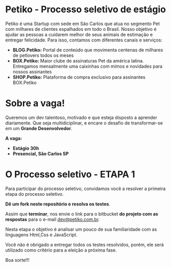# Petiko - Processo seletivo de estágio

Petiko é uma Startup com sede em São Carlos que atua no segmento Pet com milhares de clientes espalhados em todo o Brasil. Nosso objetivo é ajudar as pessoas a cuidarem melhor de seus animais de estimação e entregar felicidade. Para isso, contamos com diferentes canais e serviços:


* **BLOG.Petiko:** Portal de conteúdo que movimenta centenas de milhares de petlovers todos os meses
* **BOX.Petiko:** Maior clube de assinaturas Pet da américa latina. Entregamos mensalmente uma caixinhas com mimos e novidades para nossos assinantes
* **SHOP.Petiko:** Plataforma de compra exclusivo para assinantes BOX.Petiko

# Sobre a vaga!

Queremos um dev talentoso, motivado e que esteja disposto a aprender diariamente. Que seja multidiciplinar, e encare o desafio de transformar-se em um **Grande Desenvolvedor**.

 

**A vaga:**

* **Estágio 30h**
* **Presencial, Sâo Carlos SP**

# O Processo seletivo - ETAPA 1

Para participar do processo seletivo, convidamos você a resolver a primeira etapa do processo seletivo.

**Dê um fork neste repositório e resolva os testes**.

Assim que **terminar**, nos envie o link para o bitbucket **do projeto com as respostas** para o e-mail dev@petiko.com.br.

Nesta etapa o objetivo é analisar um pouco de sua familiaridade com as linguagens Html,Css e JavaScript.

Você não é obrigado a entregar todos os testes resolvidos, porém, ele será utilizado como critério para a eleição a próxima fase.

Boa sorte!!!
